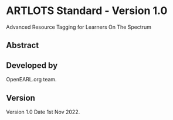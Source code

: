 # ARTLOTS Standard - Version 1.0
Advanced Resource Tagging for Learners On The Spectrum


## Abstract



## Developed by

OpenEARL.org team.


## Version
Version 1.0
Date 1st Nov 2022.

